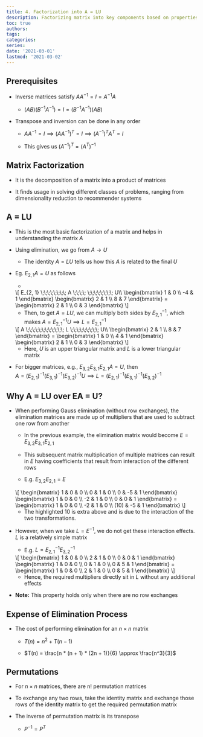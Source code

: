 ```yaml
---
title: 4. Factorization into A = LU
description: Factorizing matrix into key components based on properties of matrix
toc: true
authors:
tags:
categories:
series:
date: '2021-03-01'
lastmod: '2021-03-02'
---
```


## Prerequisites

- Inverse matrices satisfy $AA^{-1} = I = A^{-1}A$

    - $(AB)(B^{-1}A^{-1}) = I = (B^{-1}A^{-1})(AB)$

- Transpose and inversion can be done in any order

    - $AA^{-1} = I \implies (AA^{-1})^T = I \implies (A^{-1})^TA^T = I$

    - This gives us $(A^{-1})^T = (A^T)^{-1}$

## Matrix Factorization

- It is the decomposition of a matrix into a product of matrices

- It finds usage in solving different classes of problems, ranging from dimensionality reduction to recommender systems

## A = LU

- This is the most basic factorization of a matrix and helps in understanding the matrix $A$

- Using elimination, we go from $A \rightarrow U$

    - The identity $A = LU$ tells us how this $A$ is related to the final $U$

- Eg. $E_{2, 1}A = U$ as follows

    - &nbsp; 
    <div>
    \[
        E_{2, 1} \;\;\;\;\;\;\;\; A \;\;\;\;  \;\;\;\;\;\;\;\; U\\
        \begin{bmatrix}
        1 & 0 \\ 
        -4 & 1
        \end{bmatrix}
        \begin{bmatrix}
        2 & 1 \\
        8 & 7
        \end{bmatrix} = 
        \begin{bmatrix}
        2 & 1 \\
        0 & 3
        \end{bmatrix}
    \]
    </div>

    - Then, to get $A = LU$, we can multiply both sides by $E_{2, 1}^{-1}$, which makes $A = E^{-1}_{2, 1}U \implies L = E^{-1}_{2, 1}$
    <div>
    \[
        A \;\;\;\;\;\;\;\;\;\;\;\; L \;\;\;\;\;\;\;\;\; U\\
        \begin{bmatrix}
        2 & 1 \\
        8 & 7
        \end{bmatrix} = 
        \begin{bmatrix}
        1 & 0 \\ 
        4 & 1
        \end{bmatrix}
        \begin{bmatrix}
        2 & 1 \\
        0 & 3
        \end{bmatrix}
    \]
    </div>

    - Here, $U$ is an upper triangular matrix and $L$ is a lower triangular matrix

- For bigger matrices, e.g., $E_{3, 2}E_{3, 1}E_{2, 1}A = U$, then <br>$A = (E_{2, 1})^{-1}(E_{3, 1})^{-1}(E_{3, 2})^{-1}U  \implies L = (E_{2, 1})^{-1}(E_{3, 1})^{-1}(E_{3, 2})^{-1}$

## Why A = LU over EA = U?

- When performing Gauss elimination (without row exchanges), the elimination matrices are made up of multipliers that are used to subtract one row from another

    - In the previous example, the elimination matrix would become $E = E_{3, 2}E_{3, 1}E_{2, 1}$

    - This subsequent matrix multiplication of multiple matrices can result in $E$ having coefficients that result from interaction of the different rows

    - E.g. $E_{3, 2}E_{2, 1} = E$
    <div>
    \[
        \begin{bmatrix}
        1 & 0 & 0 \\
        0 & 1 & 0 \\
        0 & -5 & 1
        \end{bmatrix}
        \begin{bmatrix}
        1 & 0 & 0 \\
        -2 & 1 & 0 \\
        0 & 0 & 1
        \end{bmatrix} =
        \begin{bmatrix}
        1 & 0 & 0 \\
        -2 & 1 & 0 \\
        (10) & -5 & 1
        \end{bmatrix}
    \]
    </div>

    - The highlighted $10$ is extra above and is due to the interaction of the two transformations.

- However, when we take $L = E^{-1}$, we do not get these interaction effects. $L$ is a relatively simple matrix

    - E.g. $L = E_{2, 1}^{-1}E_{3, 2}^{-1}$
    <div>
    \[
        \begin{bmatrix}
        1 & 0 & 0 \\
        2 & 1 & 0 \\
        0 & 0 & 1
        \end{bmatrix}
        \begin{bmatrix}
        1 & 0 & 0 \\
        0 & 1 & 0 \\
        0 & 5 & 1
        \end{bmatrix} =
        \begin{bmatrix}
        1 & 0 & 0 \\
        2 & 1 & 0 \\
        0 & 5 & 1
        \end{bmatrix}  
    \]
    </div>

    - Hence, the required multipliers directly sit in $L$ without any additional effects

- **Note:** This property holds only when there are no row exchanges

## Expense of Elimination Process

- The cost of performing elimination for an $n \times n$ matrix

    - $T(n) = n^2 + T(n-1)$

    - $T(n) = \frac{n * (n + 1) * (2n + 1)}{6} \approx \frac{n^3}{3}$

## Permutations

- For $n \times n$ matrices, there are n! permutation matrices

- To exchange any two rows, take the identity matrix and exchange those rows of the identity matrix to get the required permutation matrix

- The inverse of permutation matrix is its transpose

    - $P^{-1} = P^{T}$